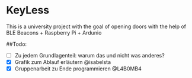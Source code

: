 # KeyLess

This is a university project with the goal of opening doors with the help of BLE Beacons + Raspberry Pi + Ardunio

##Todo:

- [ ] Zu jedem Grundlagenteil: warum das und nicht was anderes?
- [x] Grafik zum Ablauf erläutern @isabelsta
- [x] Gruppenarbeit zu Ende programmieren @L4B0MB4
